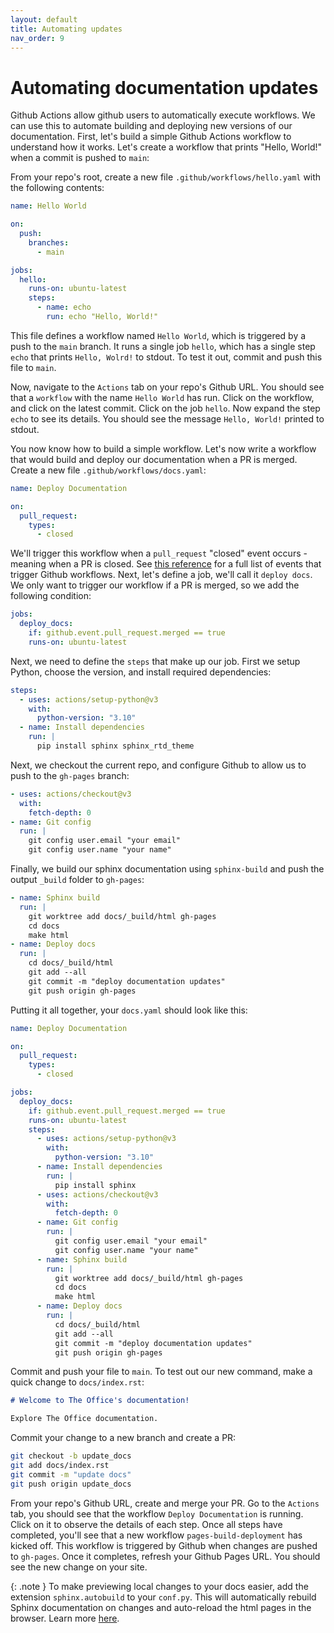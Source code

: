 ```yaml
---
layout: default
title: Automating updates
nav_order: 9
---
```


# Automating documentation updates

Github Actions allow github users to automatically execute workflows. We can use this to automate
building and deploying new versions of our documentation. First, let's build a simple Github
Actions workflow to understand how it works. Let's create a workflow that prints "Hello, World!"
when a commit is pushed to `main`:

From your repo's root, create a new file `.github/workflows/hello.yaml` with the following
contents:

```yaml
name: Hello World

on:
  push:
    branches:
      - main

jobs:
  hello:
    runs-on: ubuntu-latest
    steps:
      - name: echo
        run: echo "Hello, World!"
```

This file defines a workflow named `Hello World`, which is triggered by a push to the `main`
branch. It runs a single job `hello`, which has a single step `echo` that prints `Hello, Wolrd!` to
stdout. To test it out, commit and push this file to `main`.

Now, navigate to the `Actions` tab on your repo's Github URL. You should see that a `workflow` with
the name `Hello World` has run. Click on the workflow, and click on the latest commit. Click on the
job `hello`. Now expand the step `echo` to see its details. You should see the message
`Hello, World!` printed to stdout.

You now know how to build a simple workflow. Let's now write a workflow that would build and deploy
our documentation when a PR is merged. Create a new file `.github/workflows/docs.yaml`:

```yaml
name: Deploy Documentation

on:
  pull_request:
    types:
      - closed
```

We'll trigger this workflow when a `pull_request` "closed" event occurs - meaning when a PR is
closed. See
[this reference](https://docs.github.com/en/actions/using-workflows/events-that-trigger-workflows)
for a full list of events that trigger Github workflows. Next, let's define a job, we'll call it
`deploy docs`. We only want to trigger our workflow if a PR is merged, so we add the following
condition:

```yaml
jobs:
  deploy_docs:
    if: github.event.pull_request.merged == true
    runs-on: ubuntu-latest
```

Next, we need to define the `steps` that make up our job. First we setup Python, choose the
version, and install required dependencies:

```yaml
steps:
  - uses: actions/setup-python@v3
    with:
      python-version: "3.10"
  - name: Install dependencies
    run: |
      pip install sphinx sphinx_rtd_theme
```

Next, we checkout the current repo, and configure Github to allow us to push to the `gh-pages`
branch:

```yaml
- uses: actions/checkout@v3
  with:
    fetch-depth: 0
- name: Git config
  run: |
    git config user.email "your email"
    git config user.name "your name"
```

Finally, we build our sphinx documentation using `sphinx-build` and push the output `_build` folder
to `gh-pages`:

```yaml
- name: Sphinx build
  run: |
    git worktree add docs/_build/html gh-pages
    cd docs
    make html
- name: Deploy docs
  run: |
    cd docs/_build/html
    git add --all
    git commit -m "deploy documentation updates"
    git push origin gh-pages
```

Putting it all together, your `docs.yaml` should look like this:

```yaml
name: Deploy Documentation

on:
  pull_request:
    types:
      - closed

jobs:
  deploy_docs:
    if: github.event.pull_request.merged == true
    runs-on: ubuntu-latest
    steps:
      - uses: actions/setup-python@v3
        with:
          python-version: "3.10"
      - name: Install dependencies
        run: |
          pip install sphinx
      - uses: actions/checkout@v3
        with:
          fetch-depth: 0
      - name: Git config
        run: |
          git config user.email "your email"
          git config user.name "your name"
      - name: Sphinx build
        run: |
          git worktree add docs/_build/html gh-pages
          cd docs
          make html
      - name: Deploy docs
        run: |
          cd docs/_build/html
          git add --all
          git commit -m "deploy documentation updates"
          git push origin gh-pages
```

Commit and push your file to `main`. To test out our new command, make a quick change to
`docs/index.rst`:

```markdown
# Welcome to The Office's documentation!

Explore The Office documentation.
```

Commit your change to a new branch and create a PR:

```sh
git checkout -b update_docs
git add docs/index.rst
git commit -m "update docs"
git push origin update_docs
```

From your repo's Github URL, create and merge your PR. Go to the `Actions` tab, you should see that
the workflow `Deploy Documentation` is running. Click on it to observe the details of each step.
Once all steps have completed, you'll see that a new workflow `pages-build-deployment` has kicked
off. This workflow is triggered by Github when changes are pushed to `gh-pages`. Once it completes,
refresh your Github Pages URL. You should see the new change on your site.

{: .note }
To make previewing local changes to your docs easier, add the extension `sphinx.autobuild` to your `conf.py`. This will automatically rebuild Sphinx documentation on changes and auto-reload the html pages in the browser. Learn more [here](https://pypi.org/project/sphinx-autobuild/).
